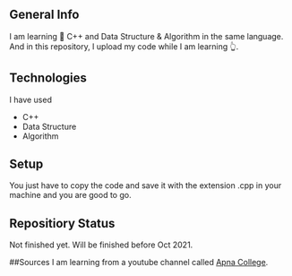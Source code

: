 ## General Info
I am learning :thinking: C++ and Data Structure & Algorithm in the same language. And in this repository, I upload my code while I am learning :point_up_2:.

## Technologies
I have used
- C++
- Data Structure
- Algorithm

## Setup
You just have to copy the code and save it with the extension .cpp in your machine and you are good to go.

## Repositiory Status
Not finished yet. Will be finished before Oct 2021.

##Sources
I am learning from a youtube channel called [Apna College](https://www.youtube.com/playlist?list=PLfqMhTWNBTe0b2nM6JHVCnAkhQRGiZMSJ).

